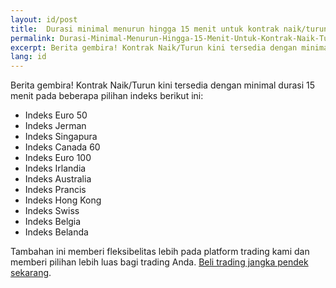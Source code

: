 ```yaml
---
layout: id/post
title:  Durasi minimal menurun hingga 15 menit untuk kontrak naik/turun pada indeks
permalink: Durasi-Minimal-Menurun-Hingga-15-Menit-Untuk-Kontrak-Naik-Turun-Pada-Indeks
excerpt: Berita gembira! Kontrak Naik/Turun kini tersedia dengan minimal durasi 15 menit pada beberapa pilihan indeks berikut ini
lang: id
---
```


Berita gembira! Kontrak Naik/Turun kini tersedia dengan minimal durasi 15 menit pada beberapa pilihan indeks berikut ini:

* Indeks Euro 50
* Indeks Jerman
* Indeks Singapura
* Indeks Canada 60
* Indeks Euro 100
* Indeks Irlandia
* Indeks Australia
* Indeks Prancis
* Indeks Hong Kong
* Indeks Swiss
* Indeks Belgia
* Indeks Belanda

Tambahan ini memberi fleksibelitas lebih pada platform trading kami dan memberi pilihan lebih luas bagi trading Anda. [Beli trading jangka pendek sekarang](https://www.binary.com/c/trade.cgi?market=indices&time=15m&form_name=risefall&expiry_type=duration&amount_type=payout&H=S0P&currency=USD&underlying_symbol=SX5E&amount=100&date_start=now&type=FLASHU&l=ID&utm_medium=social&utm_source=blog&utm_content=whatsnew).
